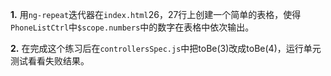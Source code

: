 **1.** 用```ng-repeat```迭代器在```index.html```26，27行上创建一个简单的表格，使得```PhoneListCtrl```中```$scope.numbers```中的数字在表格中依次输出。

**2.**  在完成这个练习后在```controllersSpec.js```中把toBe(3)改成toBe(4)，运行单元测试看看失败结果。